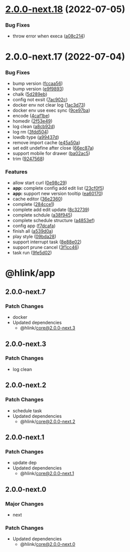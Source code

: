 # [2.0.0-next.18](https://github.com/likun7981/hlink/compare/app@2.0.0-next.17...app@2.0.0-next.18) (2022-07-05)

### Bug Fixes

- throw error when execa ([a08c214](https://github.com/likun7981/hlink/commit/a08c2143c7ce5ddc6810b72f9c62be581a37cf05))

# 2.0.0-next.17 (2022-07-04)

### Bug Fixes

- bump version ([fccaa56](https://github.com/likun7981/hlink/commit/fccaa5696adb895afe5c9db34f327d4f05aeecdb))
- bump version ([e9f9893](https://github.com/likun7981/hlink/commit/e9f9893217112a8dc43bc9b3b6e3f7d41578810d))
- chalk ([5d289eb](https://github.com/likun7981/hlink/commit/5d289eb74f19fb6503a092a8b02dffc2645ab499))
- config not exsit ([7ac902c](https://github.com/likun7981/hlink/commit/7ac902ca19eb81fd4db0fe93b59550fc601f704a))
- docker env not clear log ([1ac3d73](https://github.com/likun7981/hlink/commit/1ac3d73f19f1ba140ad3dfb8e01d7317fa971b5f))
- docker env use exec sync ([9ce97ba](https://github.com/likun7981/hlink/commit/9ce97baa9084f03382afbc1a99969aa63dd86321))
- encode ([4caf1be](https://github.com/likun7981/hlink/commit/4caf1be8c5f7c7194912c465950ec77d40abb574))
- homedir ([2f53e49](https://github.com/likun7981/hlink/commit/2f53e4932f2579cda9e261b229e11a66b72c54fd))
- log clean ([a8cb92d](https://github.com/likun7981/hlink/commit/a8cb92de4dfacbff86ebcd6ff3e5a68efafaa650))
- log rm ([3fdd504](https://github.com/likun7981/hlink/commit/3fdd504b51435af7b5fccdd15a129a2c6a340afa))
- lowdb type ([a99437d](https://github.com/likun7981/hlink/commit/a99437d40207d5db27ed269387b4d779844b0ac0))
- remove import cache ([e45a50a](https://github.com/likun7981/hlink/commit/e45a50a3c109c4d21259bc35db586b3f0c7d1d98))
- set edit undefine after close ([66ec87a](https://github.com/likun7981/hlink/commit/66ec87a21fcbc3e0c767dcb0d8b8fba487af1769))
- support mobile for drawer ([ba02ac5](https://github.com/likun7981/hlink/commit/ba02ac52764aa6e6a175122035032ff8a054f584))
- trim ([9247568](https://github.com/likun7981/hlink/commit/9247568bacffb86cff80057c7b852bd98ed3fc3a))

### Features

- allow start curl ([0e98c29](https://github.com/likun7981/hlink/commit/0e98c29ba8c1811a9002c1058081c3da46b2edb5))
- **app:** complete config add edit list ([23cf0f5](https://github.com/likun7981/hlink/commit/23cf0f561c467c40670e6ca319a0f8242adcc425))
- **app:** support new version tooltip ([ea60170](https://github.com/likun7981/hlink/commit/ea60170136f625d2fca3a237874f4539ee0dc6e6))
- cache editor ([36e2360](https://github.com/likun7981/hlink/commit/36e23602d2a622ce5e76c76b16d8eab4c42d9aa7))
- complete ([284cce1](https://github.com/likun7981/hlink/commit/284cce17c25112716e47ec99fa4b725bcaeaa0b5))
- complete add edit update ([8c32739](https://github.com/likun7981/hlink/commit/8c32739ebd109e7f60d483354dff7c1c0537a5d6))
- complete schdule ([a38f945](https://github.com/likun7981/hlink/commit/a38f9450906f052c77230e190a10dcef3354bff8))
- complete schedule structure ([a4853ef](https://github.com/likun7981/hlink/commit/a4853ef5789afba156b2abdc6dee49f8dd13dec3))
- config app ([f7dcafa](https://github.com/likun7981/hlink/commit/f7dcafa46c3aad3d9345ae3a096162eb3dd0bcf0))
- finish all ([a539d0a](https://github.com/likun7981/hlink/commit/a539d0a008c55362f40f5bfaedf1c4dd9dddcdfb))
- play style ([09bda28](https://github.com/likun7981/hlink/commit/09bda28ac44b4419292be47e1182a6625fdbd393))
- support interrupt task ([8e88e02](https://github.com/likun7981/hlink/commit/8e88e0207951fc1758a79c0e90f3059c56388f64))
- support prune cancel ([3f1cc46](https://github.com/likun7981/hlink/commit/3f1cc461f16758cf6325981691add6ce534b199b))
- task run ([9fe5d02](https://github.com/likun7981/hlink/commit/9fe5d02b3499ba12e579c2e2e31a46d20ac6ce52))

# @hlink/app

## 2.0.0-next.7

### Patch Changes

- docker
- Updated dependencies
  - @hlink/core@2.0.0-next.3

## 2.0.0-next.3

### Patch Changes

- log clean

## 2.0.0-next.2

### Patch Changes

- schedule task
- Updated dependencies
  - @hlink/core@2.0.0-next.2

## 2.0.0-next.1

### Patch Changes

- update dep
- Updated dependencies
  - @hlink/core@2.0.0-next.1

## 2.0.0-next.0

### Major Changes

- next

### Patch Changes

- Updated dependencies
  - @hlink/core@2.0.0-next.0
